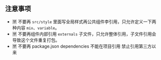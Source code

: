 ## 注意事项
- 🈲 不要再 `src/style` 里面写全局样式再公共组件李引用，只允许定义一下两种内容 `mix`、`variable`。
- 🈲 不要再组件内部引用 `externals` 子文件，只允许整体引用，子文件引用会导致这个文件重复打包。
- 🈲 不要再 package.json dependencies 不能在项目引用 禁止引用第三方以来